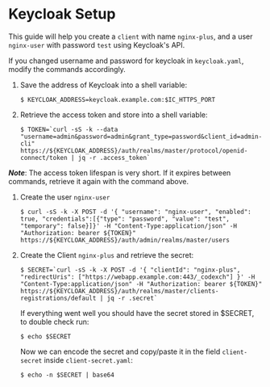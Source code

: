 # Keycloak Setup

This guide will help you create a `client` with name `nginx-plus`, and a user `nginx-user` with password `test` using Keycloak's API.

If you changed username and password for keycloak in `keycloak.yaml`, modify the commands accordingly.

1. Save the address of Keycloak into a shell variable:
    ```console
    $ KEYCLOAK_ADDRESS=keycloak.example.com:$IC_HTTPS_PORT
    ```
1. Retrieve the access token and store into a shell variable:
    ```console
    $ TOKEN=`curl -sS -k --data "username=admin&password=admin&grant_type=password&client_id=admin-cli" https://${KEYCLOAK_ADDRESS}/auth/realms/master/protocol/openid-connect/token | jq -r .access_token`
    ```
***Note***: The access token lifespan is very short. If it expires between commands, retrieve it again with the command above.
1. Create the user `nginx-user`
    ```console
    $ curl -sS -k -X POST -d '{ "username": "nginx-user", "enabled": true, "credentials":[{"type": "password", "value": "test", "temporary": false}]}' -H "Content-Type:application/json" -H "Authorization: bearer ${TOKEN}" https://${KEYCLOAK_ADDRESS}/auth/admin/realms/master/users
    ```
1. Create the Client `nginx-plus` and retrieve the secret:
    ```console
    $ SECRET=`curl -sS -k -X POST -d '{ "clientId": "nginx-plus", "redirectUris": ["https://webapp.example.com:443/_codexch"] }' -H "Content-Type:application/json" -H "Authorization: bearer ${TOKEN}" https://${KEYCLOAK_ADDRESS}/auth/realms/master/clients-registrations/default | jq -r .secret`
    ```
    If everything went well you should have the secret stored in $SECRET, to double check run:
    ```console
    $ echo $SECRET
    ```
    Now we can encode the secret and copy/paste it in the field `client-secret` inside `client-secret.yaml`:
    ```console
    $ echo -n $SECRET | base64
    ```
